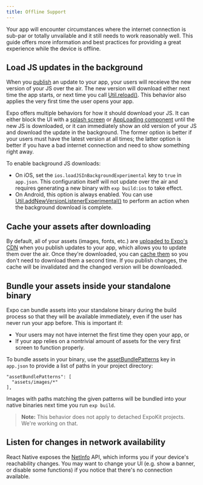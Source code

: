 ```yaml
---
title: Offline Support
---
```


Your app will encounter circumstances where the internet connection is sub-par or totally unvailable and it still needs to work reasonably well. This guide offers more information and best practices for providing a great experience while the device is offline.

## Load JS updates in the background

When you [publish](./publishing.html) an update to your app, your users will receieve the new version of your JS over the air. The new version will download either next time the app starts, or next time you call [Util.reload()](../sdk/util.html). This behavior also applies the very first time the user opens your app.

Expo offers multiple behaviors for how it should download your JS. It can either block the UI with a [splash screen](./splash-screens.html) or [AppLoading component](../sdk/app-loading.html) until the new JS is downloaded, or it can immediately show an old version of your JS and download the update in the background. The former option is better if your users must have the latest version at all times; the latter option is better if you have a bad internet connection and need to show something right away.

To enable background JS downloads:

- On iOS, set the `ios.loadJSInBackgroundExperimental` key to `true` in `app.json`. This configuration itself will not update over the air and requires generating a new binary with `exp build:ios` to take effect.
- On Android, this option is always enabled. You can use [Util.addNewVersionListenerExperimental()](../sdk/util.html) to perform an action when the background download is complete.

## Cache your assets after downloading

By default, all of your assets (images, fonts, etc.) are [uploaded to Expo's CDN](./assets.html) when you publish updates to your app, which allows you to update them over the air. Once they're downloaded, you can [cache them](./preloading-and-caching-assets.html) so you don't need to download them a second time. If you publish changes, the cache will be invalidated and the changed version will be downloaded.

## Bundle your assets inside your standalone binary

Expo can bundle assets into your standalone binary during the build process so that they will be available immediately, even if the user has never run your app before. This is important if:

- Your users may not have internet the first time they open your app, or
- If your app relies on a nontrivial amount of assets for the very first screen to function properly.

To bundle assets in your binary, use the [assetBundlePatterns](./configuration.html) key in `app.json` to provide a list of paths in your project directory:

```
"assetBundlePatterns": [
  "assets/images/*"
],
```

Images with paths matching the given patterns will be bundled into your native binaries next time you run `exp build`.

> **Note:** This behavior does not apply to detached ExpoKit projects. We're working on that.

## Listen for changes in network availability

React Native exposes the [NetInfo](https://facebook.github.io/react-native/docs/netinfo.html) API, which informs you if your device's reachability changes. You may want to change your UI (e.g. show a banner, or disable some functions) if you notice that there's no connection available.